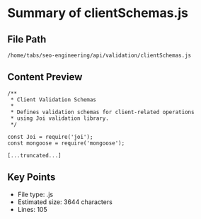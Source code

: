 # Summary of clientSchemas.js
  
## File Path
`/home/tabs/seo-engineering/api/validation/clientSchemas.js`

## Content Preview
```
/**
 * Client Validation Schemas
 * 
 * Defines validation schemas for client-related operations
 * using Joi validation library.
 */

const Joi = require('joi');
const mongoose = require('mongoose');

[...truncated...]
```

## Key Points
- File type: .js
- Estimated size: 3644 characters
- Lines: 105
